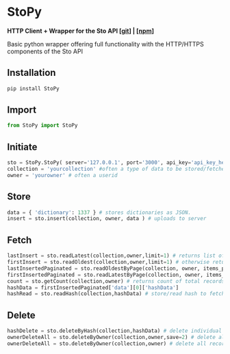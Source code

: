 # StoPy

**HTTP Client + Wrapper for the Sto API [[git](https://github.com/z3dtech/sto)] | [[npm](https://www.npmjs.com/package/sto)]**

Basic python wrapper offering full functionality with the HTTP/HTTPS components of the Sto API

## Installation

```bash
pip install StoPy
```

## Import

```python
from StoPy import StoPy
```

## Initiate

```python
sto = StoPy.StoPy( server='127.0.0.1', port='3000', api_key='api_key_here', protocol='https' ) # enter your auth info here
collection = 'yourcollection' #often a type of data to be stored/fetched
owner = 'yourowner' # often a userid
```

## Store

```python
data = { 'dictionary': 1337 } # stores dictionaries as JSON. 
insert = sto.insert(collection, owner, data ) # uploads to server
```

## Fetch

```python
lastInsert = sto.readLatest(collection,owner,limit=1) # returns list of inserts if limit > 1
firstInsert = sto.readOldest(collection,owner,limit=1) # otherwise returns object
lastInsertedPaginated = sto.readOldestByPage(collection, owner, items_per_page=2, page_number=1 ) # 0 indexed pages
firstInsertedPaginated = sto.readLatestByPage(collection, owner, items_per_page=2, page_number=1 ) # 0 indexed pages
count = sto.getCount(collection,owner) # returns count of total records stored
hashData = firstInsertedPaginated['data'][0]['hashData']
hashRead = sto.readHash(collection,hashData) # store/read hash to fetch individual records
```

## Delete


```python
hashDelete = sto.deleteByHash(collection,hashData) # delete individual records
ownerDeleteAll = sto.deleteByOwner(collection,owner,save=2) # delete all records by owner (except last 2)
ownerDeleteAll = sto.deleteByOwner(collection,owner) # delete all records by owner
```
